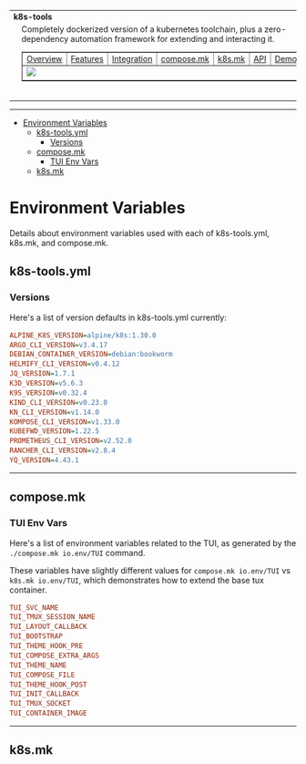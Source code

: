 


<table style="width:100%">
  <tr>
    <td colspan=2><strong>
    k8s-tools
      </strong>&nbsp;&nbsp;&nbsp;&nbsp;
    </td>
  </tr>
  <tr>
    <td width=10%>
      <center>
        <img src=../img/docker.png style="width:75px"><br/>
        <img src=../img/kubernetes.png style="width:75px"><br/>
        <img src=../img/make.png style="width:75px"><br/>
      </center>
    </td>
    <td>
      Completely dockerized version of a kubernetes toolchain, plus a zero-dependency automation framework for extending and interacting it.
      <br/>
      <p align="center">
        <table width="100%" border=1><tr>
          <td><a href=/README.md#overview>Overview</a></td>
          <td><a href=/README.md#features>Features</a></td>
          <td><a href=/README.md#integration>Integration</a></td>
          <td><a href=/README.md#composemk>compose.mk</a></td>
          <td><a href=/README.md#k8smk>k8s.mk</a></td>
          <td><a href=/docs/api/>API</a></td>
          <td><a href=/docs/demos.md>Demos</a></td>
        </tr>
        <tr><td colspan="100%">
          <a href="https://github.com/elo-enterprises/k8s-tools/actions/workflows/docker-test.yml"><img src="https://github.com/elo-enterprises/k8s-tools/actions/workflows/docker-test.yml/badge.svg"></a>
        </td></tr></table>
      </p><br/>
    </td>
  </tr>
</table>


-------------------------------------------------------------

<div class="toc">
<ul>
<li><a href="#environment-variables">Environment Variables</a><ul>
<li><a href="#k8s-toolsyml">k8s-tools.yml</a><ul>
<li><a href="#versions">Versions</a></li>
</ul>
</li>
<li><a href="#composemk">compose.mk</a><ul>
<li><a href="#tui-env-vars">TUI Env Vars</a></li>
</ul>
</li>
<li><a href="#k8smk">k8s.mk</a></li>
</ul>
</li>
</ul>
</div>


# Environment Variables 

Details about environment variables used with each of k8s-tools.yml, k8s.mk, and compose.mk.

## k8s-tools.yml

### Versions 

Here's a list of version defaults in k8s-tools.yml currently:

```ini 
ALPINE_K8S_VERSION=alpine/k8s:1.30.0
ARGO_CLI_VERSION=v3.4.17
DEBIAN_CONTAINER_VERSION=debian:bookworm
HELMIFY_CLI_VERSION=v0.4.12
JQ_VERSION=1.7.1
K3D_VERSION=v5.6.3
K9S_VERSION=v0.32.4
KIND_CLI_VERSION=v0.23.0
KN_CLI_VERSION=v1.14.0
KOMPOSE_CLI_VERSION=v1.33.0
KUBEFWD_VERSION=1.22.5
PROMETHEUS_CLI_VERSION=v2.52.0
RANCHER_CLI_VERSION=v2.8.4
YQ_VERSION=4.43.1

```
------------------------------------------------------------------------------

## compose.mk

### TUI Env Vars

Here's a list of environment variables related to the TUI, as generated by the `./compose.mk io.env/TUI` command.  

These variables have slightly different values for `compose.mk io.env/TUI` vs `k8s.mk io.env/TUI`, which demonstrates how to extend the base tux container.

```ini 
TUI_SVC_NAME
TUI_TMUX_SESSION_NAME
TUI_LAYOUT_CALLBACK
TUI_BOOTSTRAP
TUI_THEME_HOOK_PRE
TUI_COMPOSE_EXTRA_ARGS
TUI_THEME_NAME
TUI_COMPOSE_FILE
TUI_THEME_HOOK_POST
TUI_INIT_CALLBACK
TUI_TMUX_SOCKET
TUI_CONTAINER_IMAGE

```


------------------------------------------------------------------------------

## k8s.mk
